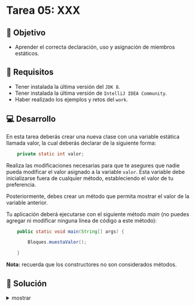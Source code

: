 # Tarea 05: XXX

## 🎯 Objetivo

* Aprender el correcta declaración, uso y asignación de miembros estáticos.

## 🧾 Requisitos

* Tener instalada la última versión del `JDK 8`.
* Tener instalada la última versión de `IntelliJ IDEA Community`.
* Haber realizado los ejemplos y retos del `work`.

## 💻 Desarrollo

En esta tarea deberás crear una nueva clase con una variable estática llamada valor, la cual deberás declarar de la siguiente forma:

```java
	private static int valor;
```
Realiza las modificaciones necesarias para que te asegures que nadie pueda modificar el valor asignado a la variable `valor`. Esta variable debe inicializarse fuera de cualquier método, estableciendo el valor de tu preferencia.

Posteriormente, debes crear un método que permita mostrar el valor de la variable anterior.

Tu aplicación deberá ejecutarse con el siguiente método *main* (no puedes agregar ni modificar ninguna línea de código a este método):

```java
    public static void main(String[] args) {

        Bloques.muestaValor();

    }
```

**Nota:** recuerda que los constructores no son considerados métodos.

## 📝 Solución
<details>
	<summary>mostrar</summary>

Cuando tengas tu propuesta, puedes compararla con la que se propone en este directorio observando los siguientes puntos

* En la carpeta `code` está el proyecto
* En la code `src` está el código
* La clase que ejecuta el programa es `Main.java`
</details>
